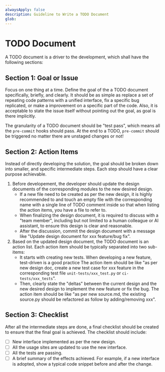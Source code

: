 ```yaml
---
alwaysApply: false
description: Guideline to Write a TODO Document
glob:
---
```


# TODO Document

A TODO document is a driver to the development, which shall have the following sections:

## Section 1: Goal or Issue

Focus on one thing at a time. Define the goal of the a TODO document specifically, briefly,
and clearly. It should be as simple as replace a set of repeating code patterns with a unified
interface, fix a specific bug replicated, or make a improvement on a specific part of the code.
Also, it is acceptable to state the issue itself without pointing out the goal, as goal is there implicitly.

The granularity of a TODO document should be "test pass", which means all the `pre-commit` hooks should pass.
At the end to a TODO, `pre-commit` should be triggered no matter there are unstaged changes or not!

## Section 2: Action Items

Instead of directly developing the solution, the goal should be broken down into smaller, and
specific intermediate steps. Each step should have a clear purpose achievable.

1. Before developement, the developer should update the design documents of the corresponding
   modules to the new desired design.
   - If a new file need to be created as per the new design, it is highly recommended to and touch
     an empty file with the corresponding name with a single line of TODO comment inside so that
     when listing the action items, you have a file to refer to.
   - When finalizing the design document, it is required to discuss with a "team member",
     including but not limited to a human colleague or AI assistant, to ensure this design
     is clear and reasonable.
   - After the discussion, commit the design document with a message like
     "Update design document for xxx feature/bug fix".
2. Based on the updated design document, the TODO document is an action list. Each
   action item should be typically separated into two sub-items:
   - It starts with creating new tests. When developing a new feature, test-driven is a good practice
     The action item should be like "as per new design doc, create a new test case for xxx feature
     in the corresponding test file `unit-tests/xxx_test.py` or `ci-tests/xxx_tests`".
   - Then, clearly state the "deltas" between the current design and the new desired design to
     implement the new feature or fix the bug. The action item should be like
     "as per new source.md, the existing source.py should be refactored as follow by
     adding/removing xxx".

## Section 3: Checklist

After all the intermediate steps are done, a final checklist should be created to
ensure that the final goal is achieved. The checklist should include:

- [ ] New interface implemented as per the new design.
- [ ] All the usage sites are updated to use the new interface.
- [ ] All the tests are passing.
- [ ] A brief summary of the effects achieved. For example, if a new interface is adopted, show a typical code snippet before and after the change.
